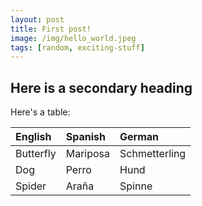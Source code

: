 ```yaml
---
layout: post
title: First post!
image: /img/hello_world.jpeg
tags: [random, exciting-stuff]
---
```


## Here is a secondary heading

Here's a table:

| English | Spanish | German |
| :------ |:--- | :--- |
| Butterfly | Mariposa | Schmetterling |
| Dog | Perro | Hund |
| Spider | Araña | Spinne |
